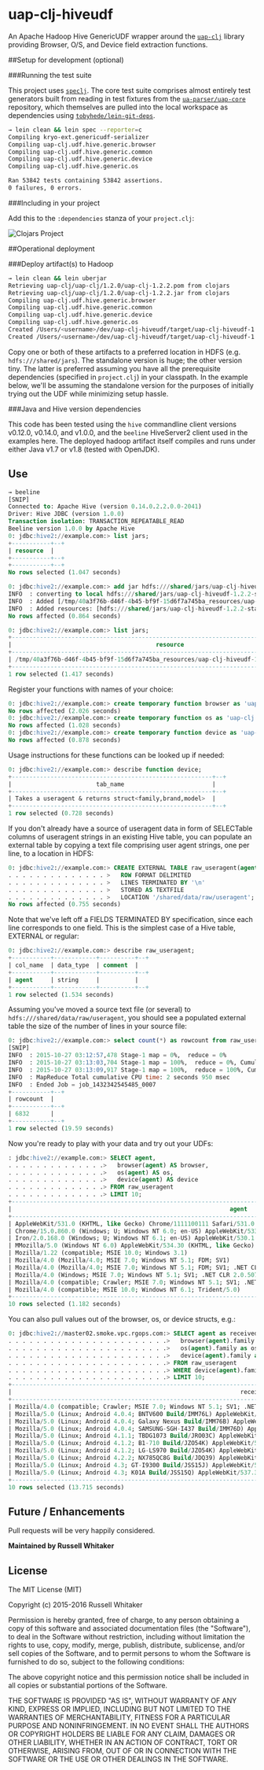 # uap-clj-hiveudf

An Apache Hadoop Hive GenericUDF wrapper around the [`uap-clj`](https://github.com/russellwhitaker/uap-clj) library providing Browser, O/S, and Device field extraction functions.

##Setup for development (optional)

###Running the test suite

This project uses [`speclj`](http://speclj.com). The core test suite comprises almost entirely test generators built from reading in test fixtures from the [`ua-parser/uap-core`](https://github.com/ua-parser/uap-core) repository, which themselves are pulled into the local workspace as dependencies using [`tobyhede/lein-git-deps`](https://github.com/tobyhede/lein-git-deps).

```bash
→ lein clean && lein spec --reporter=c
Compiling kryo-ext.genericudf-serializer
Compiling uap-clj.udf.hive.generic.browser
Compiling uap-clj.udf.hive.generic.common
Compiling uap-clj.udf.hive.generic.device
Compiling uap-clj.udf.hive.generic.os

Ran 53842 tests containing 53842 assertions.
0 failures, 0 errors.
```

###Including in your project

Add this to the `:dependencies` stanza of your `project.clj`:

![Clojars Project](http://clojars.org/uap-clj-hiveudf/latest-version.svg)

##Operational deployment

###Deploy artifact(s) to Hadoop

```bash
→ lein clean && lein uberjar
Retrieving uap-clj/uap-clj/1.2.0/uap-clj-1.2.2.pom from clojars
Retrieving uap-clj/uap-clj/1.2.0/uap-clj-1.2.2.jar from clojars
Compiling uap-clj.udf.hive.generic.browser
Compiling uap-clj.udf.hive.generic.common
Compiling uap-clj.udf.hive.generic.device
Compiling uap-clj.udf.hive.generic.os
Created /Users/<username>/dev/uap-clj-hiveudf/target/uap-clj-hiveudf-1.2.2.jar
Created /Users/<username>/dev/uap-clj-hiveudf/target/uap-clj-hiveudf-1.2.2-standalone.jar
```

Copy one or both of these artifacts to a preferred location in HDFS (e.g. `hdfs:///shared/jars`).
The standalone version is huge; the other version tiny. The latter is preferred assuming you have
all the prerequisite dependencies (specified in `project.clj`) in your classpath. In the example below,
we'll be assuming the standalone version for the purposes of initially trying out the UDF while
minimizing setup hassle.

###Java and Hive version dependencies

This code has been tested using the `hive` commandline client versions v0.12.0, v0.14.0, and v1.0.0, and the `beeline` HiveServer2 client used in the examples here. The deployed hadoop artifact itself compiles and runs under either Java v1.7 or v1.8 (tested with OpenJDK).

## Use

```sql
→ beeline
[SNIP]
Connected to: Apache Hive (version 0.14.0.2.2.0.0-2041)
Driver: Hive JDBC (version 1.0.0)
Transaction isolation: TRANSACTION_REPEATABLE_READ
Beeline version 1.0.0 by Apache Hive
0: jdbc:hive2://example.com:> list jars;
+-----------+--+
| resource  |
+-----------+--+
+-----------+--+
No rows selected (1.047 seconds)

0: jdbc:hive2://example.com:> add jar hdfs:///shared/jars/uap-clj-hiveudf-1.2.2-standalone.jar;
INFO  : converting to local hdfs:///shared/jars/uap-clj-hiveudf-1.2.2-standalone.jar
INFO  : Added [/tmp/40a3f76b-d46f-4b45-bf9f-15d6f7a745ba_resources/uap-clj-hiveudf-1.2.2-standalone.jar] to class path
INFO  : Added resources: [hdfs:///shared/jars/uap-clj-hiveudf-1.2.2-standalone.jar]
No rows affected (0.864 seconds)

0: jdbc:hive2://example.com:> list jars;
+-------------------------------------------------------------------------------------------+--+
|                                         resource                                          |
+-------------------------------------------------------------------------------------------+--+
| /tmp/40a3f76b-d46f-4b45-bf9f-15d6f7a745ba_resources/uap-clj-hiveudf-1.2.2-standalone.jar  |
+-------------------------------------------------------------------------------------------+--+
1 row selected (1.417 seconds)
```

Register your functions with names of your choice:

```sql
0: jdbc:hive2://example.com:> create temporary function browser as 'uap-clj.udf.hive.generic.Browser';
No rows affected (2.026 seconds)
0: jdbc:hive2://example.com:> create temporary function os as 'uap-clj.udf.hive.generic.OS';
No rows affected (1.028 seconds)
0: jdbc:hive2://example.com:> create temporary function device as 'uap-clj.udf.hive.generic.Device';
No rows affected (0.878 seconds)
```

Usage instructions for these functions can be looked up if needed:
```sql
0: jdbc:hive2://example.com:> describe function device;
+---------------------------------------------------------+--+
|                        tab_name                         |
+---------------------------------------------------------+--+
| Takes a useragent & returns struct<family,brand,model>  |
+---------------------------------------------------------+--+
1 row selected (0.728 seconds)
```

If you don't already have a source of useragent data in form of SELECTable columns of useragent strings in an existing Hive table, you can populate an external table by copying a text file comprising user agent strings, one per line, to a location in HDFS:

```sql
0: jdbc:hive2://example.com:> CREATE EXTERNAL TABLE raw_useragent(agent STRING)
. . . . . . . . . . . . . . >   ROW FORMAT DELIMITED
. . . . . . . . . . . . . . >   LINES TERMINATED BY '\n'
. . . . . . . . . . . . . . >   STORED AS TEXTFILE
. . . . . . . . . . . . . . >   LOCATION '/shared/data/raw/useragent';
No rows affected (0.755 seconds)
```

Note that we've left off a FIELDS TERMINATED BY specification, since each line corresponds to one field. This is the simplest case of a Hive table, EXTERNAL or regular:

```sql
0: jdbc:hive2://example.com:> describe raw_useragent;
+-----------+------------+----------+--+
| col_name  | data_type  | comment  |
+-----------+------------+----------+--+
| agent     | string     |          |
+-----------+------------+----------+--+
1 row selected (1.534 seconds)
```

Assuming you've moved a source text file (or several) to `hdfs:///shared/data/raw/useragent`, you should see a populated external table the size of the number of lines in your source file:

```sql
0: jdbc:hive2://example.com:> select count(*) as rowcount from raw_useragent;
[SNIP]
INFO  : 2015-10-27 03:12:57,478 Stage-1 map = 0%,  reduce = 0%
INFO  : 2015-10-27 03:13:03,704 Stage-1 map = 100%,  reduce = 0%, Cumulative CPU 1.53 sec
INFO  : 2015-10-27 03:13:09,917 Stage-1 map = 100%,  reduce = 100%, Cumulative CPU 2.95 sec
INFO  : MapReduce Total cumulative CPU time: 2 seconds 950 msec
INFO  : Ended Job = job_1432342545485_0007
+-----------+--+
| rowcount  |
+-----------+--+
| 6832      |
+-----------+--+
1 row selected (19.59 seconds)
```

Now you're ready to play with your data and try out your UDFs:

```sql
: jdbc:hive2://example.com:> SELECT agent,
. . . . . . . . . . . . . .>   browser(agent) AS browser,
. . . . . . . . . . . . . .>   os(agent) AS os,
. . . . . . . . . . . . . .>   device(agent) AS device
. . . . . . . . . . . . . .> FROM raw_useragent
. . . . . . . . . . . . . .> LIMIT 10;
+----------------------------------------------------------------------------------------------------------------------------------+------------------+--------------------+------------------------+--+
|                                                              agent                                                               |     browser      |         os         |         device         |
+----------------------------------------------------------------------------------------------------------------------------------+------------------+--------------------+------------------------+--+
| AppleWebKit/531.0 (KHTML, like Gecko) Chrome/1111100111 Safari/531.0                                                             | {"family":"Safari","major":"","minor":"","patch":""}        | {"family":"Other","major":"","minor":"","patch":"","patch_minor":""}          | {"family":"Other","brand":"","model":""}                |
| Chrome/15.0.860.0 (Windows; U; Windows NT 6.0; en-US) AppleWebKit/533.20.25 (KHTML, like Gecko) Version/15.0.860.0               | {"family":"Chrome","major":"15","minor":"0","patch":"860"}  | {"family":"Windows Vista","major":"","minor":"","patch":"","patch_minor":""}  | {"family":"Other","brand":"","model":""}                |
| Iron/2.0.168.0 (Windows; U; Windows NT 6.1; en-US) AppleWebKit/530.1 (KHTML, like Gecko)                                         | {"family":"Iron","major":"2","minor":"0","patch":"168"}     | {"family":"Windows 7","major":"","minor":"","patch":"","patch_minor":""}      | {"family":"Other","brand":"","model":""}                |
| MMozilla/5.0 (Windows NT 6.0) AppleWebKit/534.30 (KHTML, like Gecko) Chrome/12.0.742.122 Safari/534.30 ChromePlus/1.6.3.0alpha4  | {"family":"Chrome","major":"12","minor":"0","patch":"742"}  | {"family":"Windows Vista","major":"","minor":"","patch":"","patch_minor":""}  | {"family":"Other","brand":"","model":""}                |
| Mozilla/1.22 (compatible; MSIE 10.0; Windows 3.1)                                                                                | {"family":"IE","major":"10","minor":"0","patch":""}         | {"family":"Windows 3.1","major":"","minor":"","patch":"","patch_minor":""}    | {"family":"Other","brand":"","model":""}                |
| Mozilla/4.0 (Mozilla/4.0; MSIE 7.0; Windows NT 5.1; FDM; SV1)                                                                    | {"family":"IE","major":"7","minor":"0","patch":""}          | {"family":"Windows XP","major":"","minor":"","patch":"","patch_minor":""}     | {"family":"Other","brand":"","model":""}                |
| Mozilla/4.0 (Mozilla/4.0; MSIE 7.0; Windows NT 5.1; FDM; SV1; .NET CLR 3.0.04506.30)                                             | {"family":"IE","major":"7","minor":"0","patch":""}          | {"family":"Windows XP","major":"","minor":"","patch":"","patch_minor":""}     | {"family":"Other","brand":"","model":""}                |
| Mozilla/4.0 (Windows; MSIE 7.0; Windows NT 5.1; SV1; .NET CLR 2.0.50727)                                                         | {"family":"IE","major":"7","minor":"0","patch":""}          | {"family":"Windows XP","major":"","minor":"","patch":"","patch_minor":""}     | {"family":"Other","brand":"","model":""}                |
| Mozilla/4.0 (compatible; Crawler; MSIE 7.0; Windows NT 5.1; SV1; .NET CLR 2.0.50727)                                             | {"family":"Crawler","major":"","minor":"","patch":""}       | {"family":"Windows XP","major":"","minor":"","patch":"","patch_minor":""}     | {"family":"Spider","brand":"Spider","model":"Desktop"}  |
| Mozilla/4.0 (compatible; MSIE 10.0; Windows NT 6.1; Trident/5.0)                                                                 | {"family":"IE","major":"10","minor":"0","patch":""}         | {"family":"Windows 7","major":"","minor":"","patch":"","patch_minor":""}      | {"family":"Other","brand":"","model":""}                |
+----------------------------------------------------------------------------------------------------------------------------------+-------------------------------------------------------------+-------------------------------------------------------------------------------+---------------------------------------------------------+--+
10 rows selected (1.182 seconds)
```

You can also pull values out of the browser, os, or device structs, e.g.:

```sql
0: jdbc:hive2://master02.smoke.vpc.rgops.com:> SELECT agent as received_useragent,
. . . . . . . . . . . . . . . . . . . . . . .>   browser(agent).family as browser_family,
. . . . . . . . . . . . . . . . . . . . . . .>   os(agent).family as os_family,
. . . . . . . . . . . . . . . . . . . . . . .>   device(agent).family as device_family
. . . . . . . . . . . . . . . . . . . . . . .> FROM raw_useragent
. . . . . . . . . . . . . . . . . . . . . . .> WHERE device(agent).family != "Other"
. . . . . . . . . . . . . . . . . . . . . . .> LIMIT 10;
+----------------------------------------------------------------------------------------------------------------------------------------------------+-----------------+-------------+-----------------------+--+
|                                                                 received_useragent                                                                 | browser_family  |  os_family  |     device_family     |
+----------------------------------------------------------------------------------------------------------------------------------------------------+-----------------+-------------+-----------------------+--+
| Mozilla/4.0 (compatible; Crawler; MSIE 7.0; Windows NT 5.1; SV1; .NET CLR 2.0.50727)                                                               | Crawler         | Windows XP  | Spider                |
| Mozilla/5.0 (Linux; Android 4.0.4; BNTV600 Build/IMM76L) AppleWebKit/537.36 (KHTML, like Gecko) Chrome/35.0.1916.138 Safari/537.36                 | Chrome          | Android     | BNTV600               |
| Mozilla/5.0 (Linux; Android 4.0.4; Galaxy Nexus Build/IMM76B) AppleWebKit/535.19 (KHTML, like Gecko) Chrome/18.0.1025.133 Mobile Safari/535.19     | Chrome Mobile   | Android     | Samsung Galaxy Nexus  |
| Mozilla/5.0 (Linux; Android 4.0.4; SAMSUNG-SGH-I437 Build/IMM76D) AppleWebKit/537.36 (KHTML, like Gecko) Chrome/39.0.2171.93 Mobile Safari/537.36  | Chrome Mobile   | Android     | Samsung SGH-I437      |
| Mozilla/5.0 (Linux; Android 4.1.1; TBDG1073 Build/JRO03C) AppleWebKit/537.36 (KHTML, like Gecko) Chrome/39.0.2171.93 Safari/537.36                 | Chrome          | Android     | TBDG1073              |
| Mozilla/5.0 (Linux; Android 4.1.2; B1-710 Build/JZO54K) AppleWebKit/537.36 (KHTML, like Gecko) Chrome/39.0.2171.93 Safari/537.36                   | Chrome          | Android     | B1-710                |
| Mozilla/5.0 (Linux; Android 4.1.2; LG-LS970 Build/JZO54K) AppleWebKit/537.36 (KHTML, like Gecko) Chrome/39.0.2171.93 Mobile Safari/537.36          | Chrome Mobile   | Android     | LG-LS970              |
| Mozilla/5.0 (Linux; Android 4.2.2; NX785QC8G Build/JDQ39) AppleWebKit/537.36 (KHTML, like Gecko) Chrome/28.0.1500.94 Safari/537.36                 | Chrome          | Android     | NX785QC8G             |
| Mozilla/5.0 (Linux; Android 4.3; GT-I9300 Build/JSS15J) AppleWebKit/537.36 (KHTML, like Gecko) Chrome/39.0.2171.93 Mobile Safari/537.36            | Chrome Mobile   | Android     | Samsung GT-I9300      |
| Mozilla/5.0 (Linux; Android 4.3; K01A Build/JSS15Q) AppleWebKit/537.36 (KHTML, like Gecko) Chrome/39.0.2171.93 Safari/537.36                       | Chrome          | Android     | K01A                  |
+----------------------------------------------------------------------------------------------------------------------------------------------------+-----------------+-------------+-----------------------+--+
10 rows selected (13.715 seconds)
```

## Future / Enhancements

Pull requests will be very happily considered.

__Maintained by Russell Whitaker__

## License

The MIT License (MIT)

Copyright (c) 2015-2016 Russell Whitaker

Permission is hereby granted, free of charge, to any person obtaining a copy
of this software and associated documentation files (the "Software"), to deal
in the Software without restriction, including without limitation the rights
to use, copy, modify, merge, publish, distribute, sublicense, and/or sell
copies of the Software, and to permit persons to whom the Software is
furnished to do so, subject to the following conditions:

The above copyright notice and this permission notice shall be included in
all copies or substantial portions of the Software.

THE SOFTWARE IS PROVIDED "AS IS", WITHOUT WARRANTY OF ANY KIND, EXPRESS OR
IMPLIED, INCLUDING BUT NOT LIMITED TO THE WARRANTIES OF MERCHANTABILITY,
FITNESS FOR A PARTICULAR PURPOSE AND NONINFRINGEMENT. IN NO EVENT SHALL THE
AUTHORS OR COPYRIGHT HOLDERS BE LIABLE FOR ANY CLAIM, DAMAGES OR OTHER
LIABILITY, WHETHER IN AN ACTION OF CONTRACT, TORT OR OTHERWISE, ARISING FROM,
OUT OF OR IN CONNECTION WITH THE SOFTWARE OR THE USE OR OTHER DEALINGS IN
THE SOFTWARE.
